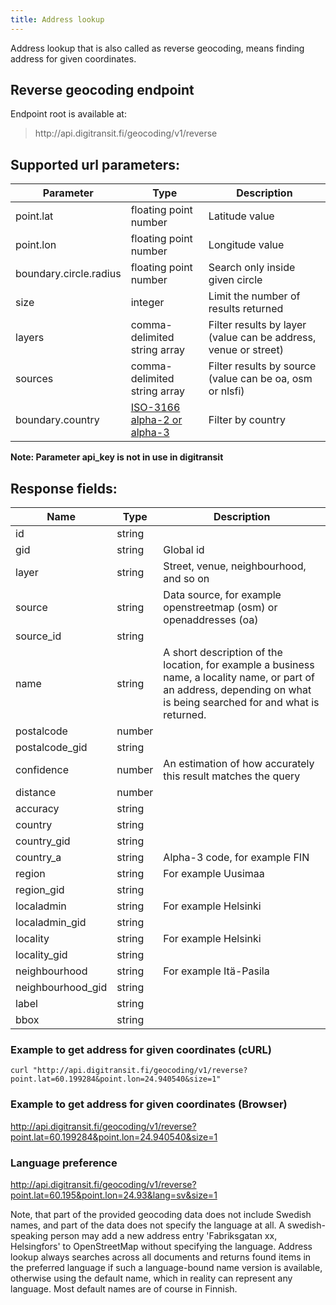 ```yaml
---
title: Address lookup
---
```


Address lookup that is also called as reverse geocoding, means finding address for given coordinates.

## Reverse geocoding endpoint

Endpoint root is available at:
> http://<i></i>api.digitransit.fi/geocoding/v1/reverse

## Supported url parameters:

| Parameter       | Type           | Description                                              |
|-----------------|----------------|----------------------------------------------------------|
| point.lat              | floating point number         | Latitude value
| point.lon              | floating point number         | Longitude value
| boundary.circle.radius | floating point number         | Search only inside given circle
| size                   | integer                       | Limit the number of results returned
| layers                 | comma-delimited string array  | Filter results by layer (value can be address, venue or street)
| sources                | comma-delimited string array  | Filter results by source (value can be oa, osm or nlsfi)
| boundary.country       | <a href="https://en.wikipedia.org/wiki/ISO_3166-1" target="\_blank">ISO-3166 alpha-2 or alpha-3</a> | Filter by country

**Note: Parameter api_key is not in use in digitransit** 

## Response fields:

| Name              | Type    | Description                                              |
|-------------------|---------|----------------------------------------------------------|
| id                | string  | 
| gid               | string  | Global id
| layer             | string  | Street, venue, neighbourhood, and so on
| source            | string  | Data source, for example  openstreetmap (osm) or openaddresses (oa)
| source_id         | string  | 
| name              | string  | A short description of the location, for example a business name, a locality name, or part of an address, depending on what is being searched for and what is returned.
| postalcode        | number  | 
| postalcode_gid    | string  |
| confidence        | number  | An estimation of how accurately this result matches the query
| distance          | number  | 
| accuracy          | string  |
| country           | string  |
| country_gid       | string  |
| country_a         | string  | Alpha-3 code, for example FIN
| region            | string  | For example Uusimaa
| region_gid        | string  | 
| localadmin        | string  | For example Helsinki
| localadmin_gid    | string  |
| locality          | string  | For example Helsinki
| locality_gid      | string  |
| neighbourhood     | string  | For example Itä-Pasila
| neighbourhood_gid | string  |
| label             | string  | 
| bbox              | string  |

### Example to get address for given coordinates (cURL)

```
curl "http://api.digitransit.fi/geocoding/v1/reverse?point.lat=60.199284&point.lon=24.940540&size=1"
```

### Example to get address for given coordinates (Browser)

http://api.digitransit.fi/geocoding/v1/reverse?point.lat=60.199284&point.lon=24.940540&size=1

### Language preference

http://api.digitransit.fi/geocoding/v1/reverse?point.lat=60.195&point.lon=24.93&lang=sv&size=1

Note, that part of the provided geocoding data does not include Swedish names, and part of the data
does not specify the language at all. A swedish-speaking person may add a new address entry
'Fabriksgatan xx, Helsingfors' to OpenStreetMap without specifying the language.
Address lookup always searches across all documents and returns found items in the preferred
language if such a language-bound name version is available, otherwise using the default name,
which in reality can represent any language. Most default names are of course in Finnish.
